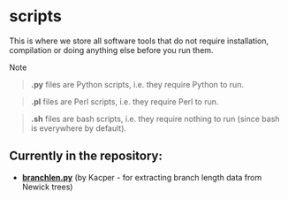 # scripts
This is where we store all software tools that do not require installation, compilation or doing anything else before you run them.

> [!NOTE]  

> **.py** files are Python scripts, i.e. they require Python to run.  

> **.pl** files are Perl scripts, i.e. they require Perl to run.  

> **.sh** files are bash scripts, i.e. they require nothing to run (since bash is everywhere by default).  


## **Currently in the repository:**

* **[branchlen.py](https://github.com/ProtistomicsLab/scripts/blob/main/branchlen.py)** (by Kacper - for extracting branch length data from Newick trees)
